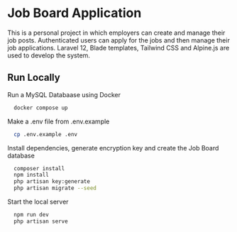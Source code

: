 # Job Board Application

This is a personal project in which employers can create and manage their job posts. Authenticated users can apply for the jobs and then manage their job applications. Laravel 12, Blade templates, Tailwind CSS and Alpine.js are used to develop the system.

## Run Locally

Run a MySQL Databaase using Docker

```bash
  docker compose up
```

Make a .env file from .env.example

```bash
  cp .env.example .env
```

Install dependencies, generate encryption key and create the Job Board database

```bash
  composer install
  npm install
  php artisan key:generate
  php artisan migrate --seed
```

Start the local server

```bash
  npm run dev
  php artisan serve
```
